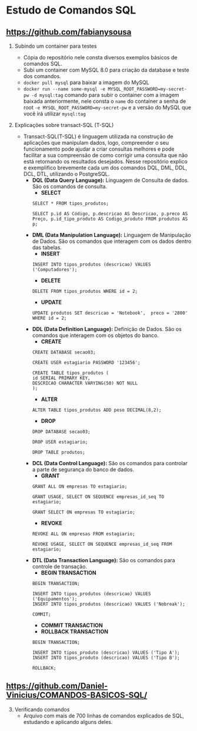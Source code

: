 # Estudo de Comandos SQL

## <https://github.com/fabianysousa>

1. Subindo um container para testes  
    - Cópia do repositório nele consta diversos exemplos básicos de comandos SQL.
    - Subi um container com MySQL 8.0 para criação da database e teste dos comandos.
    - `docker pull mysql` para baixar a imagem do MySQL 
    - `docker run --name some-mysql -e MYSQL_ROOT_PASSWORD=my-secret-pw -d mysql:tag` comando para subir o container com a imagem baixada anteriormente, nele consta o `name` do container a senha de root `-e MYSQL_ROOT_PASSWORD=my-secret-pw` e a versão do MySQL que você irá utilizar `mysql:tag`
    
2. Explicações sobre transact-SQL (T-SQL)
    - Transact-SQL(T-SQL) é linguagem utilizada na construção de aplicações que manipulam dados, logo, compreender o seu funcionamento pode ajudar a criar consultas melhores e pode facilitar a sua compreensão de como corrigir uma consulta que não está retornando os resultados desejados. Nesse repositório explico e exemplifico brevemente cada um dos comandos DQL, DML, DDL, DCL, DTL, utilizando o PostgreSQL.
        - **DQL (Data Query Language):** Linguagem de Consulta de dados. São os comandos de consulta.
            - **SELECT**
            ```
            SELECT * FROM tipos_produtos;

            SELECT p.id AS Código, p.descricao AS Descricao, p.preco AS Preço, p.id_tipo_produto AS Codigo_produto FROM produtos AS p;
            ```
        - **DML (Data Manipulation Language):** Linguagem de Manipulação de Dados. São os comandos que interagem com os dados dentro das tabelas.
            - **INSERT**
            ```
            INSERT INTO tipos_produtos (descricao) VALUES ('Computadores');
            ```
            - **DELETE**
            ```
            DELETE FROM tipos_produtos WHERE id = 2;
            ```
            - **UPDATE**
            ```
            UPDATE produtos SET descricao = 'Notebook',  preco = '2800' WHERE id = 2;
            ```
        - **DDL (Data Definition Language):** Definição de Dados. São os comandos que interagem com os objetos do banco.
            - **CREATE**
            ```
            CREATE DATABASE secao03;

            CREATE USER estagiario PASSWORD '123456';

            CREATE TABLE tipos_produtos (
	        id SERIAL PRIMARY KEY,
	        DESCRICAO CHARACTER VARYING(50) NOT NULL
            );
            ```
            - **ALTER**
            ```
            ALTER TABLE tipos_produtos ADD peso DECIMAL(8,2);
            ```
            - **DROP**
            ```
            DROP DATABASE secao03;

            DROP USER estagiario;

            DROP TABLE produtos;
            ```
        - **DCL (Data Control Language):** São os comandos para controlar a parte de segurança do banco de dados.
            - **GRANT**
            ```
            GRANT ALL ON empresas TO estagiario;
            
            GRANT USAGE, SELECT ON SEQUENCE empresas_id_seq TO estagiario;
            
            GRANT SELECT ON empresas TO estagiario;
            ```
            - **REVOKE**
            ```
            REVOKE ALL ON empresas FROM estagiario;
            
            REVOKE USAGE, SELECT ON SEQUENCE empresas_id_seq FROM estagiario;
            ```
        - **DTL (Data Transaction Language):** São os comandos para controle de transação.
            - **BEGIN TRANSACTION**
            ```
            BEGIN TRANSACTION;

            INSERT INTO tipos_produtos (descricao) VALUES ('Equipamentos');
            INSERT INTO tipos_produtos (descricao) VALUES ('Nobreak');

            COMMIT;
            ```
            - **COMMIT TRANSACTION**
            - **ROLLBACK TRANSACTION**
            ```
            BEGIN TRANSACTION;

            INSERT INTO tipos_produto (descricao) VALUES ('Tipo A');
            INSERT INTO tipos_produto (descricao) VALUES ('Tipo B');

            ROLLBACK;
            ```

## <https://github.com/Daniel-Vinicius/COMANDOS-BASICOS-SQL/>

3. Verificando comandos
    - Arquivo com mais de 700 linhas de comandos explicados de SQL, estudando e aplicando alguns deles.